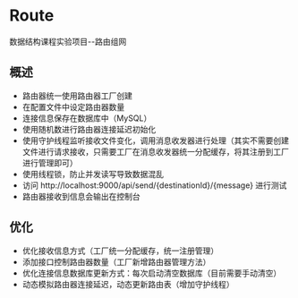 # Route
数据结构课程实验项目--路由组网

## 概述
- 路由器统一使用路由器工厂创建
- 在配置文件中设定路由器数量
- 连接信息保存在数据库中（MySQL）
- 使用随机数进行路由器连接延迟初始化
- 使用守护线程监听接收文件变化，调用消息收发器进行处理（其实不需要创建文件进行请求接收，只需要工厂在消息收发器统一分配缓存，将其注册到工厂进行管理即可）
- 使用线程锁，防止并发读写导致数据混乱
- 访问 http://localhost:9000/api/send/{destinationId}/{message} 进行测试
- 路由器接收到信息会输出在控制台

## 优化
- 优化接收信息方式（工厂统一分配缓存，统一注册管理）
- 添加接口控制路由器数量（工厂新增路由器管理方法）
- 优化连接信息数据库更新方式：每次启动清空数据库（目前需要手动清空）
- 动态模拟路由器连接延迟，动态更新路由表（增加守护线程）
